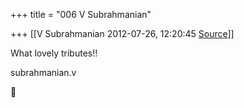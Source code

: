 +++
title = "006 V Subrahmanian"

+++
[[V Subrahmanian	2012-07-26, 12:20:45 [Source](https://groups.google.com/g/bvparishat/c/eammu6jlkWo)]]



What lovely tributes!!  
  
subrahmanian.v



